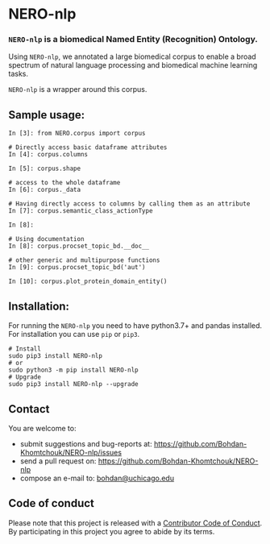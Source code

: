 # NERO-nlp

### `NERO-nlp` is a biomedical Named Entity (Recognition) Ontology.


Using `NERO-nlp`, we annotated a large biomedical corpus to enable a broad spectrum of natural language processing and biomedical machine learning tasks.


`NERO-nlp` is a wrapper around this corpus.


## Sample usage:



	In [3]: from NERO.corpus import corpus

	# Directly access basic dataframe attributes
	In [4]: corpus.columns 

	In [5]: corpus.shape

	# access to the whole dataframe
	In [6]: corpus._data

	# Having directly access to columns by calling them as an attribute
	In [7]: corpus.semantic_class_actionType

	In [8]:                                                                                                                                                                                                     

	# Using documentation 
	In [8]: corpus.procset_topic_bd.__doc__                                                                                                                                                        

	# other generic and multipurpose functions
	In [9]: corpus.procset_topic_bd('aut')                                                                                                                                                               

	In [10]: corpus.plot_protein_domain_entity() 



## Installation:

For running the `NERO-nlp` you need to have python3.7+ and pandas installed. For installation you can use `pip` or `pip3`. 

    # Install
	sudo pip3 install NERO-nlp
	# or
	sudo python3 -m pip install NERO-nlp
	# Upgrade
	sudo pip3 install NERO-nlp --upgrade

## Contact

You are welcome to:

* submit suggestions and bug-reports at: <https://github.com/Bohdan-Khomtchouk/NERO-nlp/issues>
* send a pull request on: <https://github.com/Bohdan-Khomtchouk/NERO-nlp>
* compose an e-mail to: <bohdan@uchicago.edu>


## Code of conduct

Please note that this project is released with a [Contributor Code of Conduct](CONDUCT.md). By participating in this project you agree to abide by its terms.
